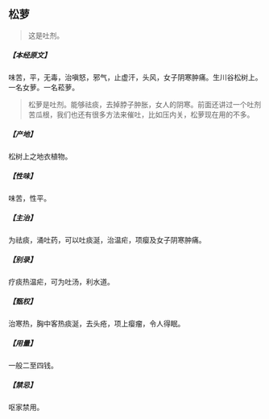 ## 松萝

> 这是吐剂。

##### 【本经原文】
味苦，平，无毒，治嗔怒，邪气，止虚汗，头风，女子阴寒肿痛。生川谷松树上。一名女萝。一名菘萝。

> 松萝是吐剂。能够祛痰，去掉脖子肿胀，女人的阴寒。前面还讲过一个吐剂苦瓜根，我们也还有很多方法来催吐，比如压内关，松萝现在用的不多。

##### 【产地】
松树上之地衣植物。
##### 【性味】
味苦，性平。
##### 【主治】
为祛痰，涌吐药，可以吐痰涎，治温疟，项瘿及女子阴寒肿痛。
##### 【别录】
疗痰热温疟，可为吐汤，利水道。
##### 【甄权】
治寒热，胸中客热痰涎，去头疮，项上瘿瘤，令人得眠。
##### 【用量】
一般二至四钱。
##### 【禁忌】
呕家禁用。